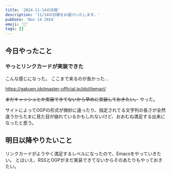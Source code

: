 ```yaml
---
title: '2024-11-14の日報'
description: '11/14の日報をお届けいたします。'
pubDate: 'Nov 14 2024'
emoji: '🦊'
tags: []
---
```


## 今日やったこと

### やっとリンクカードが実装できた

こんな感じになった。 ここまで来るのが長かった...

https://gakuen.idolmaster-official.jp/idol/temari/

~~まだキャッシュとか実装できてないから早めに実装しておきたい。~~ やった。

サイトによってOGPの形式が微妙に違ったり、指定されてる文字列の長さが全然違うからたまに見た目が崩れているかもしれないけど、おおむね満足する出来になったと思う。

## 明日以降やりたいこと

リンクカードがようやく満足するレベルになったので、Emacsをやっていきたい。
とはいえ、RSSとOGPがまだ実装できてないからそのあたりもやっておきたい。
